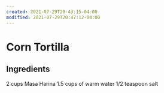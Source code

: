 ```yaml
---
created: 2021-07-29T20:43:15-04:00
modified: 2021-07-29T20:47:12-04:00
---
```


# Corn Tortilla

## Ingredients

2 cups Masa Harina
1.5 cups of warm water
1/2 teaspoon salt
